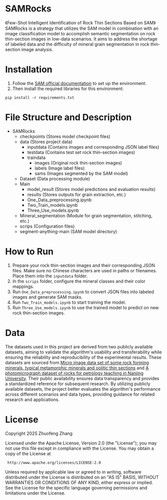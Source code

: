 # SAMRocks
《Few-Shot Intelligent Identification of Rock Thin Sections Based on SAM》
SAMRocks is a strategy that utilizes the SAM model in combination with an image classification model to accomplish semantic segmentation on rock thin-section images in low-data scenarios. It aims to address the shortage of labeled data and the difficulty of mineral grain segmentation in rock thin-section image analysis.

# Installation
1. Follow the [SAM official documentation](https://github.com/facebookresearch/segment-anything) to set up the environment.
2. Then install the required libraries for this environment:

```
pip install -r requirements.txt
```

# File Structure and Description
- SAMRocks
  - checkpoints (Stores model checkpoint files)
  - data (Stores project data)
    - inputdata (Contains images and corresponding JSON label files)
    - testdata (Contains test set rock thin-section images)
    - traindata
      - images (Original rock thin-section images)
      - labels (Image label files)
      - sams (Images segmented by the SAM model)
  - Dataset (Data processing module)
  - Main
    - model_result (Stores model predictions and evaluation results)
    - results (Stores outputs for grain extraction, etc.)
    - One_Data_preprocessing.ipynb
    - Two_Train_models.ipynb
    - Three_Use_models.ipynb
  - Mineral_segmentation (Module for grain segmentation, stitching, etc.)
  - scrips (Configuration files)
  - segment-anything-main (SAM model directory)


# How to Run
1. Prepare your rock thin-section images and their corresponding JSON files. Make sure no Chinese characters are used in paths or filenames. Place them into the `inputdata` folder.
2. In the `scrips` folder, configure the mineral classes and their color mappings.
3. Run `One_Data_preprocessing.ipynb` to convert JSON files into labeled images and generate SAM masks.
4. Run `Two_Train_models.ipynb` to start training the model.
5. Run `Three_Use_models.ipynb` to use the trained model to predict on new rock thin-section images.

# Data  
The datasets used in this project are derived from two publicly available datasets, aiming to validate the algorithm's usability and transferability while ensuring the reliability and reproducibility of the experimental results. These datasets are sourced from [Micro image data set of some rock forming minerals, typical metamorphic minerals and oolitic thin sections](https://www.scidb.cn/en/detail?dataSetId=684362351280914432&language=zh_CN&dataSetType=journal) and [A photomicrograph dataset of rocks for petrology teaching in Nanjing University](http://www.csdata.org/p/474/2/). Their public availability ensures data transparency and provides a standardized reference for subsequent research. By utilizing publicly available datasets, the project better evaluates the algorithm's performance across different scenarios and data types, providing guidance for related research and applications.  

# License
Copyright 2025  Zhuofeng Zhang

   Licensed under the Apache License, Version 2.0 (the "License");
   you may not use this file except in compliance with the License.
   You may obtain a copy of the License at

     http://www.apache.org/licenses/LICENSE-2.0

   Unless required by applicable law or agreed to in writing, software
   distributed under the License is distributed on an "AS IS" BASIS,
   WITHOUT WARRANTIES OR CONDITIONS OF ANY KIND, either express or implied.
   See the License for the specific language governing permissions and
   limitations under the License.